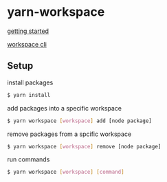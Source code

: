 # yarn-workspace

[getting started](https://classic.yarnpkg.com/en/docs/workspaces)

[workspace cli](https://classic.yarnpkg.com/en/docs/cli/workspace#yarn-workspace-workspace_name-command-)

## Setup

install packages

```sh
$ yarn install
```

add packages into a specific workspace

```sh
$ yarn workspace [workspace] add [node package]
```

remove packages from a spcific workspace

```sh
$ yarn workspace [workspace] remove [node package]
```

run commands

```sh
$ yarn workspace [workspace] [command]
```